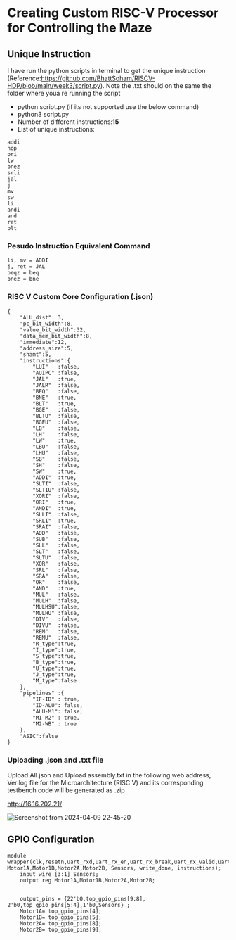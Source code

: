 # Creating Custom RISC-V Processor for Controlling the Maze
## Unique Instruction
I have run the python scripts in terminal to get the unique instruction (Reference:https://github.com/BhattSoham/RISCV-HDP/blob/main/week3/script.py). Note the .txt should on the same the folder where youa re running the script
+ python script.py (if its not supported use the below command)
+ python3 script.py
+ Number of different instructions:**15**
+ List of unique instructions:
```
addi
nop
ori
lw
bnez
srli
jal
j
mv
sw
li
andi
and
ret
blt
```
### Pesudo Instruction Equivalent Command
```
li, mv = ADDI 
j, ret = JAL 
beqz = beq  
bnez = bne

```
### RISC V Custom Core Configuration (.json)
```
{
    "ALU_dist": 3,
    "pc_bit_width":8,
    "value_bit_width":32,
    "data_mem_bit_width":8,
    "immediate":12,
    "address_size":5,
    "shamt":5,
    "instructions":{
        "LUI"   :false, 
        "AUIPC" :false,
        "JAL"   :true,  
        "JALR"  :false,
        "BEQ"   :false,
        "BNE"   :true,
        "BLT"   :true,
        "BGE"   :false,
        "BLTU"  :false,
        "BGEU"  :false,
        "LB"    :false,
        "LH"    :false,
        "LW"    :true,
        "LBU"   :false,
        "LHU"   :false,
        "SB"    :false,
        "SH"    :false,
        "SW"    :true,
        "ADDI"  :true,
        "SLTI"  :false,
        "SLTIU" :false,
        "XORI"  :false,
        "ORI"   :true,
        "ANDI"  :true,
        "SLLI"  :false,
        "SRLI"  :true,
        "SRAI"  :false,
        "ADD"   :false,
        "SUB"   :false,
        "SLL"   :false,
        "SLT"   :false,
        "SLTU"  :false,
        "XOR"   :false,
        "SRL"   :false,
        "SRA"   :false,
        "OR"    :false,
        "AND"   :true,
        "MUL"   :false,
        "MULH"  :false,
        "MULHSU":false,
        "MULHU" :false,
        "DIV"   :false,
        "DIVU"  :false,
        "REM"   :false,
        "REMU"  :false,
        "R_type":true,
        "I_type":true,
        "S_type":true,
        "B_type":true,
        "U_type":true,
        "J_type":true,
        "M_type":false 
    },
    "pipelines" :{
        "IF-ID" : true,
        "ID-ALU": false,
        "ALU-M1": false,
        "M1-M2" : true,
        "M2-WB" : true
    },
    "ASIC":false
}

```
### Uploading .json and .txt file
Upload All.json and Upload assembly.txt in the following web address, Verilog file for the Microarchitecture (RISC V) and its corresponding testbench code will be generated as .zip

http://16.16.202.21/

![Screenshot from 2024-04-09 22-45-20](https://github.com/eceelango/RISC-V_HDP/assets/65966247/5ca83750-cad3-4a13-9a46-b47b9b5c70f4)

## GPIO Configuration
```
module wrapper(clk,resetn,uart_rxd,uart_rx_en,uart_rx_break,uart_rx_valid,uart_rx_data, Motor1A,Motor1B,Motor2A,Motor2B, Sensors, write_done, instructions);
    input wire [3:1] Sensors;
    output reg Motor1A,Motor1B,Motor2A,Motor2B;


    output_pins = {22'b0,top_gpio_pins[9:8], 2'b0,top_gpio_pins[5:4],1'b0,Sensors} ; 
    Motor1A= top_gpio_pins[4]; 
    Motor1B= top_gpio_pins[5]; 
    Motor2A= top_gpio_pins[8]; 
    Motor2B= top_gpio_pins[9];
```
